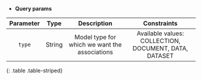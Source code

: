 * **Query params**

| Parameter | Type | Description | Constraints |  
| :-------: | :--: | :---------: | :---------: |  
| `type` | String | Model type for which we want the associations | Available values: COLLECTION, DOCUMENT, DATA, DATASET |  
{: .table .table-striped}
